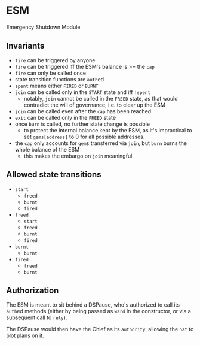 # ESM

Emergency Shutdown Module

## Invariants

* `fire` can be triggered by anyone
* `fire` can be triggered iff the ESM's balance is >= the `cap`
* `fire` can only be called once
* state transition functions are `auth`ed
* `spent` means either `FIRED` or `BURNT`
* `join` can be called only in the `START` state and iff `!spent`
  * notably, `join` cannot be called in the `FREED` state, as that would
    contradict the will of governance, i.e. to clear up the ESM
* `join` can be called even after the `cap` has been reached
* `exit` can be called only in the `FREED` state
* once `burn` is called, no further state change is possible
  * to protect the internal balance kept by the ESM, as it's impractical to set
    `gems[address]` to 0 for all possible addresses.
* the `cap` only accounts for `gem`s transferred via `join`, but `burn` burns
  the whole balance of the ESM
  * this makes the embargo on `join` meaningful

## Allowed state transitions

* `start`
  * `freed`
  * `burnt`
  * `fired`
* `freed`
  * `start`
  * `freed`
  * `burnt`
  * `fired`
* `burnt`
  * `burnt`
* `fired`
  * `freed`
  * `burnt`

## Authorization

The ESM is meant to sit behind a DSPause, who's authorized to call its `auth`ed
methods (either by being passed as `ward` in the constructor, or via a
subsequent call to `rely`).

The DSPause would then have the Chief as its `authority`, allowing the `hat` to
plot plans on it.
